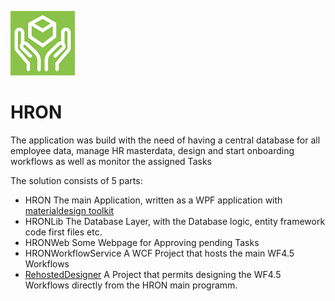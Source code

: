 
![](HRON.png)
# HRON

The application was build with the need of having a central database for all employee data, manage HR masterdata, design and start onboarding workflows as well as monitor the assigned Tasks

The solution consists of 5 parts:
- HRON 					The main Application, written as a WPF application with [materialdesign toolkit](https://github.com/ButchersBoy/MaterialDesignInXamlToolkit)
- HRONLib 				The Database Layer, with the Database logic, entity framework code first files etc.
- HRONWeb				Some Webpage for Approving pending Tasks
- HRONWorkflowService	A WCF Project that hosts the main WF4.5 Workflows
- [RehostedDesigner](https://github.com/orosandrei/Rehosted-Workflow-Designer/tree/master/RehostedDesigner)		A Project that permits designing the WF4.5 Workflows directly from the HRON main programm.
